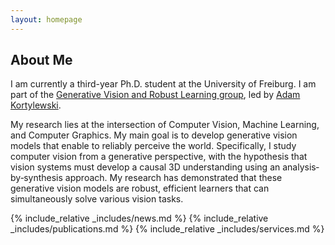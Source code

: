 ```yaml
---
layout: homepage
---
```


## About Me

I am currently a third-year Ph.D. student at the University of Freiburg. I am part of the [Generative Vision and Robust Learning group]("https://gvrl.mpi-inf.mpg.de"), led by [Adam Kortylewski]("https://scholar.google.ch/citations?user=tRLUOBIAAAAJ&hl=de").

My research lies at the intersection of Computer Vision, Machine Learning, and Computer Graphics. My main goal is to develop generative vision models that enable to reliably perceive the world. Specifically, I study computer vision from a generative perspective, with the hypothesis that vision systems must develop a causal 3D understanding using an analysis‐by‐synthesis approach. My research has demonstrated that these generative vision models are robust, efficient learners that can simultaneously solve various vision tasks.

{% include_relative _includes/news.md %}
{% include_relative _includes/publications.md %}
{% include_relative _includes/services.md %}
